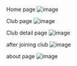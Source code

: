 Home page
![image](https://github.com/user-attachments/assets/50429016-6166-4865-a81c-0487e65af3ff)

Club page
![image](https://github.com/user-attachments/assets/0de87ec5-6d56-459d-8586-7d5221b2b5ca)

Club detail page
![image](https://github.com/user-attachments/assets/69620bd1-d420-45d1-a091-c5c3c91ab7be)

after joining club
![image](https://github.com/user-attachments/assets/43c03b11-2adb-4c32-b27f-aa45f5e4461c)

about page
![image](https://github.com/user-attachments/assets/ae34ebe7-7630-4ce3-aaa0-82a15d4184d1)

